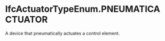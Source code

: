 IfcActuatorTypeEnum.PNEUMATICACTUATOR
=====================================
A device that pneumatically actuates a control element.


